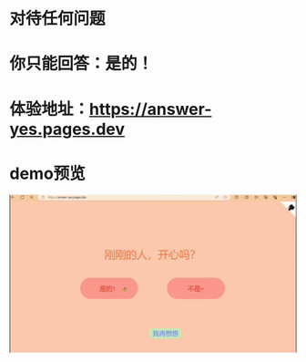 # 对待任何问题

# 你只能回答：是的！

# 体验地址：https://answer-yes.pages.dev

# demo预览

![demo](https://github.com/heygsc/answer-yes/blob/main/test.gif)
